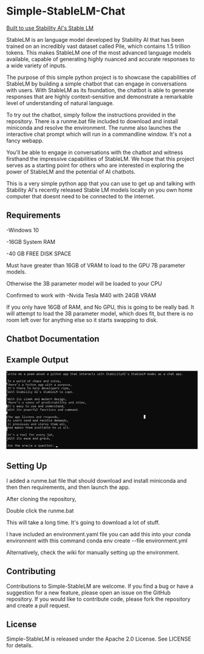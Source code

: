 # Simple-StableLM-Chat

[Built to use Stability AI's Stable LM](https://github.com/Stability-AI/StableLM/)

StableLM is an language model developed by Stability AI that has been trained on an incredibly vast dataset called Pile, which contains 1.5 trillion tokens. This makes StableLM one of the most advanced language models available, capable of generating highly nuanced and accurate responses to a wide variety of inputs.

The purpose of this simple python project is to showcase the capabilities of StableLM by building a simple chatbot that can engage in conversations with users. 
With StableLM as its foundation, the chatbot is able to generate responses that are highly context-sensitive and demonstrate a remarkable level of understanding of natural language.

To try out the chatbot, simply follow the instructions provided in the repository. There is a runme.bat file included to download and install miniconda and resolve the environment. The runme also launches the interactive chat prompt which will run in a commandline window. It's not a fancy webapp. 

You'll be able to engage in conversations with the chatbot and witness firsthand the impressive capabilities of StableLM. We hope that this project serves as a starting point for others who are interested in exploring the power of StableLM and the potential of AI chatbots.

This is a very simple python app that you can use to get up and talking with Stability AI's recently released Stable LM models locally on you own home computer that doesnt need to be connected to the internet.

Requirements
---------------

-Windows 10 

-16GB System RAM

-40 GB FREE DISK SPACE

Must have greater than 16GB of VRAM to load to the GPU 7B parameter models.

Otherwise the 3B parameter model will be loaded to your CPU


Confirmed to work with
-Nvida Tesla M40 with 24GB VRAM



If you only have 16GB of RAM, and No GPU, this is going to be really bad. 
It will attempt to load the 3B parameter model, which does fit, but there
is no room left over for anything else so it starts swapping to disk. 


Chatbot Documentation
---------------



Example Output
---------------
![Working](https://github.com/astrobleem/Simple-StableLM-Chat/blob/c48523ebf1e942e33cce2ca434c368a57a8f798f/stablepoem.png)




Setting Up
---------------

I added a runme.bat file that should download and install miniconda and then then requirements, and then launch the app. 


After cloning the repository, 


Double click the runme.bat


This will take a long time. It's going to download a lot of stuff.


I have included an environment.yaml file you can add this into your conda environnent with this command
conda env create --file environment.yml

Alternatively, check the wiki for manually setting up the environment.




Contributing
-------------

Contributions to Simple-StableLM are welcome. If you find a bug or have a suggestion for a new feature, please open an issue on the GitHub repository. If you would like to contribute code, please fork the repository and create a pull request.

License
------------
Simple-StableLM is released under the Apache 2.0 License. See LICENSE for details.



